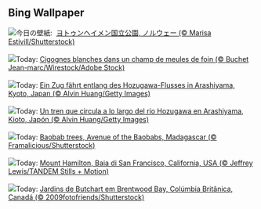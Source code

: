 ## Bing Wallpaper
![](https://www.bing.com/th?id=OHR.JotunheimenPark_JA-JP7956990214_UHD.jpg&w=1000)今日の壁紙: &nbsp;[ヨトゥンヘイメン国立公園, ノルウェー (© Marisa Estivill/Shutterstock)](https://www.bing.com/th?id=OHR.JotunheimenPark_JA-JP7956990214_UHD.jpg)
<br><br/>
![](https://www.bing.com/th?id=OHR.StorksMeadow_FR-FR7891953780_UHD.jpg&w=1000)Today: [Cigognes blanches dans un champ de meules de foin (© Buchet Jean-marc/Wirestock/Adobe Stock)](https://www.bing.com/th?id=OHR.StorksMeadow_FR-FR7891953780_UHD.jpg)
<br><br/>
![](https://www.bing.com/th?id=OHR.Arashiyama2025_DE-DE6569977297_UHD.jpg&w=1000)Today: [Ein Zug fährt entlang des Hozugawa-Flusses in Arashiyama, Kyoto, Japan (© Alvin Huang/Getty Images)](https://www.bing.com/th?id=OHR.Arashiyama2025_DE-DE6569977297_UHD.jpg)
<br><br/>
![](https://www.bing.com/th?id=OHR.Arashiyama2025_ES-ES7691145729_UHD.jpg&w=1000)Today: [Un tren que circula a lo largo del río Hozugawa en Arashiyama, Kioto, Japón (© Alvin Huang/Getty Images)](https://www.bing.com/th?id=OHR.Arashiyama2025_ES-ES7691145729_UHD.jpg)
<br><br/>
![](https://www.bing.com/th?id=OHR.BaobabAvenue_EN-GB3065370914_UHD.jpg&w=1000)Today: [Baobab trees, Avenue of the Baobabs, Madagascar (© Framalicious/Shutterstock)](https://www.bing.com/th?id=OHR.BaobabAvenue_EN-GB3065370914_UHD.jpg)
<br><br/>
![](https://www.bing.com/th?id=OHR.MountHamilton_IT-IT9272623470_UHD.jpg&w=1000)Today: [Mount Hamilton, Baia di San Francisco, California, USA (© Jeffrey Lewis/TANDEM Stills + Motion)](https://www.bing.com/th?id=OHR.MountHamilton_IT-IT9272623470_UHD.jpg)
<br><br/>
![](https://www.bing.com/th?id=OHR.ButchartFlowers_PT-BR7345483854_UHD.jpg&w=1000)Today: [Jardins de Butchart em Brentwood Bay, Colúmbia Britânica, Canadá (© 2009fotofriends/Shutterstock)](https://www.bing.com/th?id=OHR.ButchartFlowers_PT-BR7345483854_UHD.jpg)
<br><br/>
